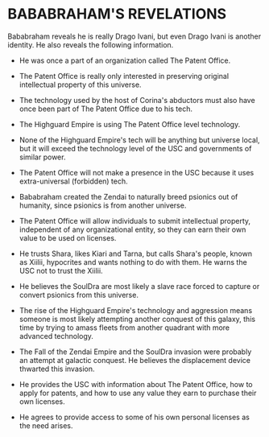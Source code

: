 # BABABRAHAM'S REVELATIONS

Bababraham reveals he is really Drago Ivani, but even Drago Ivani is another identity. He also reveals the following information.

- He was once a part of an organization called The Patent Office.

- The Patent Office is really only interested in preserving original intellectual property of this universe.

- The technology used by the host of Corina's abductors must also have once been part of The Patent Office due to his tech.

- The Highguard Empire is using The Patent Office level technology.

- None of the Highguard Empire's tech will be anything but universe local, but it will exceed the technology level of the USC and governments of similar power.

- The Patent Office will not make a presence in the USC because it uses extra-universal (forbidden) tech.

- Bababraham created the Zendai to naturally breed psionics out of humanity, since psionics is from another universe.

- The Patent Office will allow individuals to submit intellectual property, independent of any organizational entity, so they can earn their own value to be used on licenses.

- He trusts Shara, likes Kiari and Tarna, but calls Shara's people, known as Xiilii, hypocrites and wants nothing to do with them. He warns the USC not to trust the Xiilii.

- He believes the SoulDra are most likely a slave race forced to capture or convert psionics from this universe.

- The rise of the Highguard Empire's technology and aggression means someone is most likely attempting another conquest of this galaxy, this time by trying to amass fleets from another quadrant with more advanced technology.

- The Fall of the Zendai Empire and the SoulDra invasion were probably an attempt at galactic conquest. He believes the displacement device thwarted this invasion.

- He provides the USC with information about The Patent Office, how to apply for patents, and how to use any value they earn to purchase their own licenses.

- He agrees to provide access to some of his own personal licenses as the need arises.